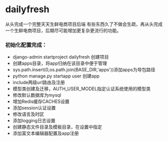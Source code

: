 # dailyfresh
从头完成一个完整天天生鲜电商项目后端
有些东西久了不做会生疏，再从头完成一个生鲜电商项目，后期尽可能增加更复杂更流行的功能。

### 初始化配置完成：
- django-admin startproject dailyfresh 创建项目
- 创建apps目录，将app归纳在该目录中便于管理
- sys.path.insert(0,os.path.join(BASE_DIR,'apps'))添加apps为导包路径
- python manage.py startapp user 创建app
- include两级url路由及注册
- 模型类创建及迁移，AUTH_USER_MODEL指定认证系统使用的模型类
- 修改默认数据库为mysql
- 增加Redis缓存CACHES设置
- 添加session认证设置
- 修改语言及时区
- 添加logging日志设置
- 创建静态文件目录及模板目录，在设置中指定
- 添加富文本编辑器配置及app注册
